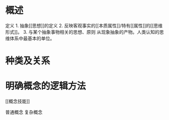 # 概述
定义
	1. 抽象[[思想]]的定义
	2. 反映客观事实的[[本质属性]]/特有[[属性]]的[[思维形式]]。
	3. 与某个抽象事物相关的思想、原则
从现象抽象的产物。人类认知的思维体系中最基本的单位。
# 种类及关系
# 明确概念的逻辑方法
[[概念技能]] 

普通概念
复杂概念